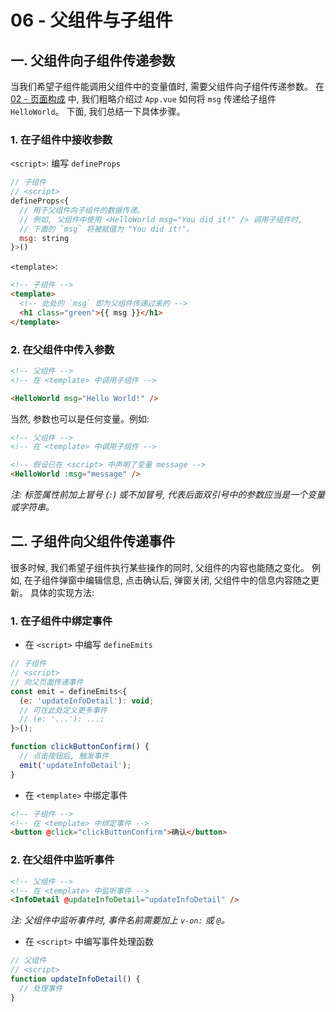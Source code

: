 # 06 - 父组件与子组件
## 一. 父组件向子组件传递参数
当我们希望子组件能调用父组件中的变量值时, 需要父组件向子组件传递参数。
在 [02 - 页面构成]() 中, 我们粗略介绍过 `App.vue` 如何将 `msg` 传递给子组件 `HelloWorld`。
下面, 我们总结一下具体步骤。
### 1. 在子组件中接收参数
`<script>`: 编写 `defineProps`
```js
// 子组件
// <script>
defineProps<{ 
  // 用于父组件向子组件的数据传递。
  // 例如, 父组件中使用 <HelloWorld msg="You did it!" /> 调用子组件时, 
  // 下面的 `msg` 将被赋值为 "You did it!"。
  msg: string
}>()
```
`<template>`:
```html
<!-- 子组件 -->
<template>
  <!-- 此处的 `msg` 即为父组件传递过来的 -->
  <h1 class="green">{{ msg }}</h1>  
</template>
```

### 2. 在父组件中传入参数
```html
<!-- 父组件 -->
<!-- 在 <template> 中调用子组件 -->

<HelloWorld msg="Hello World!" />
```
当然, 参数也可以是任何变量。例如:
```html
<!-- 父组件 -->
<!-- 在 <template> 中调用子组件 -->

<!-- 假设已在 <script> 中声明了变量 message -->
<HelloWorld :msg="message" />
```
*注: 标签属性前加上冒号 (`:`) 或不加冒号, 代表后面双引号中的参数应当是一个变量或字符串。*

## 二. 子组件向父组件传递事件

很多时候, 我们希望子组件执行某些操作的同时, 父组件的内容也能随之变化。
例如, 在子组件弹窗中编辑信息, 点击确认后, 弹窗关闭, 父组件中的信息内容随之更新。
具体的实现方法: 
### 1. 在子组件中绑定事件
- 在 `<script>` 中编写 `defineEmits`
```js
// 子组件
// <script>
// 向父页面传递事件
const emit = defineEmits<{
  (e: 'updateInfoDetail'): void;
  // 可在此处定义更多事件
  // (e: '...'): ...;
}>();

function clickButtonConfirm() {
  // 点击按钮后, 触发事件
  emit('updateInfoDetail');
}
```

- 在 `<template>` 中绑定事件
```html
<!-- 子组件 -->
<!-- 在 <template> 中绑定事件 -->
<button @click="clickButtonConfirm">确认</button>
```

### 2. 在父组件中监听事件
```html
<!-- 父组件 -->
<!-- 在 <template> 中监听事件 -->
<InfoDetail @updateInfoDetail="updateInfoDetail" />
```
*注: 父组件中监听事件时, 事件名前需要加上 `v-on:` 或 `@`。*
- 在 `<script>` 中编写事件处理函数
```js
// 父组件
// <script>
function updateInfoDetail() {
  // 处理事件
}
```
